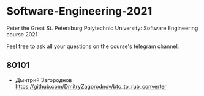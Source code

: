 # Software-Engineering-2021
Peter the Great St. Petersburg Polytechnic University: Software Engineering course 2021

Feel free to ask all your questions on the course's telegram channel.

## 80101

- Дмитрий Загороднов https://github.com/DmitryZagorodnov/btc_to_rub_converter

